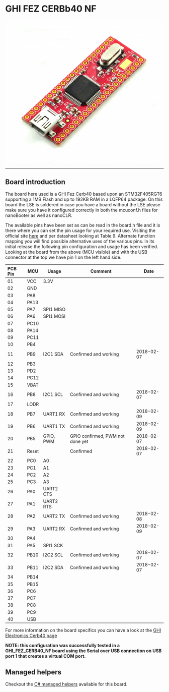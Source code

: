 # GHI FEZ CERBb40 NF

![GHI FEZ CERB40](https://github.com/nanoframework/nf-Community-Targets/blob/main/ChibiOS/GHI_FEZ_CERB40_NF/resources/cerb40.jpg?raw=true)

-----

## Board introduction

The board here used is a GHI Fez Cerb40 based upon an STM32F405RGT6 supporting a 1MB Flash and up to 192KB RAM in a LQFP64 package. On this board the LSE is soldered in case you have a board without the LSE please make sure you have it configured correctly in both the mcuconf.h files for nanoBooter as well as nanoCLR. 

The available pins have been set as can be read in the board.h file and it is there where you can set the pin usage for your required use. Visiting the official site [here](http://www.st.com/content/st_com/en/products/microcontrollers/stm32-32-bit-arm-cortex-mcus/stm32-high-performance-mcus/stm32f4-series/stm32f405-415/stm32f405rg.html) and per datasheet looking at Table 9. Alternate function mapping you will find possible alternative uses of the various pins. In its initial release the following pin configuration and usage has been verified. Looking at the board from the above (MCU visible) and with the USB connector at the top we have pin 1 on the left hand side.

| PCB Pin | MCU | Usage | Comment | Date |
|:---|---|---|---|---|
| 01 | VCC | 3.3V | | |
| 02 | GND | | | |
| 03 | PA8 | | | |
| 04 | PA13 | | | |
| 05 | PA7 | SPI1 MISO | | |
| 06 | PA6 | SPI1 MOSI | | |
| 07 | PC10 | | | |
| 08 | PA14 | | | |
| 09 | PC11 | | | |
| 10 | PB4 | | | |
| 11 | PB9 | I2C1 SDA | Confirmed and working | 2018-02-07 |
| 12 | PB3 | | | |
| 13 | PD2 | | | |
| 14 | PC12 | | | |
| 15 | VBAT | | | |
| 16 | PB8 | I2C1 SCL | Confirmed and working | 2018-02-07 |
| 17 | LODR | | | |
| 18 | PB7 | UART1 RX | Confirmed and working | 2018-02-09 |
| 19 | PB6 | UART1 TX | Confirmed and working | 2018-02-09 |
| 20 | PB5 | GPIO, PWM | GPIO confirmed, PWM not done yet | 2018-02-07 |
| 21 | Reset | | Confirmed | 2018-02-07 |
| 22 | PC0 | A0 | | |
| 23 | PC1 | A1 | | |
| 24 | PC2 | A2 | | |
| 25 | PC3 | A3 | | |
| 26 | PA0 | UART2 CTS | | |
| 27 | PA1 | UART2 RTS | | |
| 28 | PA2 | UART2 TX | Confirmed and working | 2018-02-08 |
| 29 | PA3 | UART2 RX | Confirmed and working | 2018-02-09 |
| 30 | PA4 | | | |
| 31 | PA5 | SPI1 SCK | | |
| 32 | PB10 | I2C2 SCL | Confirmed and working | 2018-02-07 |
| 33 | PB11 | I2C2 SDA | Confirmed and working | 2018-02-07 |
| 34 | PB14 | | | |
| 35 | PB15 | | | |
| 36 | PC6 | | | |
| 37 | PC7 | | | |
| 38 | PC8 | | | |
| 39 | PC9 | | | |
| 40 | USB | | | |

For more information on the board specifics you can have a look at the [GHI Electronics Cerb40 page](https://docs.ghielectronics.com/hardware/breakout/fez-cerb40.html)

**NOTE: this configuration was successfully tested in a GHI_FEZ_CERB40_NF board using the Serial over USB connection on USB port 1 that creates a virtual COM port.**

## Managed helpers

Checkout the [C# managed helpers](https://github.com/nanoframework/nf-Community-Targets/tree/main/ChibiOS/GHI_FEZ_CERB40_NF/managed_helpers) available for this board.
